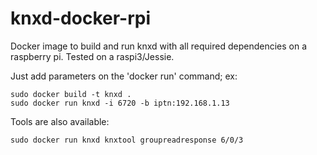 # knxd-docker-rpi
Docker image to build and run knxd with all required dependencies on a raspberry pi. Tested on a raspi3/Jessie.

Just add parameters on the 'docker run' command; ex:
```
sudo docker build -t knxd .
sudo docker run knxd -i 6720 -b iptn:192.168.1.13
```

Tools are also available:
```
sudo docker run knxd knxtool groupreadresponse 6/0/3
```
